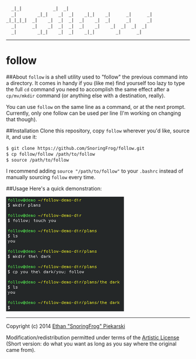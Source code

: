 ```
  _|_|            _|  _|
  _|        _|_|    _|  _|    _|_|    _|      _|      _|
_|_|_|_|  _|    _|  _|  _|  _|    _|  _|      _|      _|
  _|      _|    _|  _|  _|  _|    _|    _|  _|  _|  _|
  _|        _|_|    _|  _|    _|_|        _|      _|
```
---

# follow

##About
`follow` is a shell utility used to "follow" the previous command into a directory. It comes in handy if you (like me) find yourself too lazy to type the full `cd` command you need to accomplish the same effect after a `cp/mv/mkdir` command (or anything else with a destination, really). 

You can use `follow` on the same line as a command, or at the next prompt. Currently, only one follow can be used per line (I'm working on changing that though).

##Installation
Clone this repository, copy `follow` wherever you'd like, source it, and use it:
	
	$ git clone https://github.com/SnoringFrog/follow.git
	$ cp follow/follow /path/to/follow
	$ source /path/to/follow

I recommend adding `source "/path/to/follow"` to your `.bashrc` instead of manually sourcing `follow` every time.

##Usage
Here's a quick demonstration: 

![follow examples](/examples.png)

---

Copyright (c) 2014 [Ethan "SnoringFrog" Piekarski](https://github.com/snoringfrog)

Modification/redistribution permitted under terms of the [Artistic License](http://www.perlfoundation.org/artistic_license_2_0) (Short version: do what you want as long as you say where the original came from).
